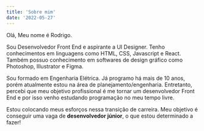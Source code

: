 ```yaml
---
title: 'Sobre mim'
date: '2022-05-27'
---
```


Olá,
Meu nome é Rodrigo.

Sou Desenvolvedor Front End e aspirante a UI Designer. Tenho conhecimentos em linguagens como HTML, CSS, Javascript e
React. Também possuo conhecimento em softwares de design gráfico como Photoshop, Illustrator e Figma.

Sou formado em Engenharia Elétrica. Já programo há mais de 10 anos, porém atualmente estou na área de planejamento/engenharia. Entretanto, percebi que meu objetivo profissional é me tornar um desenvolvedor Front End e por isso venho estudando programação no meu tempo livre.

Estou colocando meus esforços nessa transição de carreira. Meu objetivo é conseguir uma vaga de **desenvolvedor júnior**, o que estou determinado a fazer!